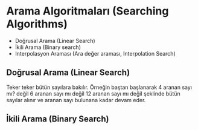 # Arama Algoritmaları (Searching Algorithms)

- Doğrusal Arama (Linear Search)
- İkili Arama (Binary search)
- Interpolasyon Araması (Ara değer araması, Interpolation Search)

## Doğrusal Arama (Linear Search)
Teker teker bütün sayılara bakılır. Örneğin baştan başlanarak 4 aranan sayı mı? değil 6 aranan sayı mı değil 12 aranan sayı mı değil şeklinde bütün sayılar alınır ve aranan sayı bulunana kadar devam eder.

## İkili Arama (Binary Search)

